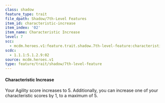 ```yaml
---
class: shadow
feature_type: trait
file_dpath: Shadow/7th-Level Features
item_id: characteristic-increase
item_index: '02'
item_name: Characteristic Increase
level: 7
scc:
  - mcdm.heroes.v1:feature.trait.shadow.7th-level-feature:characteristic-increase
scdc:
  - 1.1.1:5.1.2.9:02
source: mcdm.heroes.v1
type: feature/trait/shadow/7th-level-feature
---
```


#### Characteristic Increase

Your Agility score increases to 5. Additionally, you can increase one of your characteristic scores by 1, to a maximum of 5.

